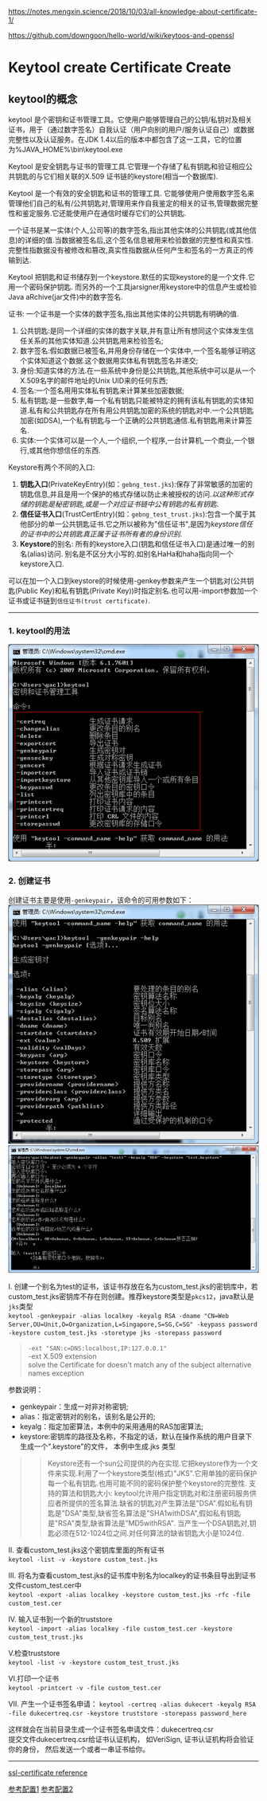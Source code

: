 https://notes.mengxin.science/2018/10/03/all-knowledge-about-certificate-1/

https://github.com/downgoon/hello-world/wiki/keytoos-and-openssl


# Keytool create Certificate Create
## keytool的概念
keytool 是个密钥和证书管理工具。它使用户能够管理自己的公钥/私钥对及相关证书，用于（通过数字签名）自我认证（用户向别的用户/服务认证自己）或数据完整性以及认证服务。在JDK 1.4以后的版本中都包含了这一工具，它的位置为%JAVA_HOME%\bin\keytool.exe  

Keytool 是安全钥匙与证书的管理工具.它管理一个存储了私有钥匙和验证相应公共钥匙的与它们相关联的X.509 证书链的keystore(相当一个数据库). 

Keytool 是一个有效的安全钥匙和证书的管理工具. 它能够使用户使用数字签名来管理他们自己的私有/公共钥匙对,管理用来作自我鉴定的相关的证书,管理数据完整性和鉴定服务.它还能使用户在通信时缓存它们的公共钥匙. 

一个证书是某一实体(个人,公司等)的数字签名,指出其他实体的公共钥匙(或其他信息)的详细的值.当数据被签名后,这个签名信息被用来检验数据的完整性和真实性.完整性指数据没有被修改和篡改,真实性指数据从任何产生和签名的一方真正的传输到达. 

Keytool 把钥匙和证书储存到一个keystore.默任的实现keystore的是一个文件.它用一个密码保护钥匙. 而另外的一个工具jarsigner用keystore中的信息产生或检验Java aRchive(jar文件)中的数字签名. 


证书: 
   一个证书是一个实体的数字签名,指出其他实体的公共钥匙有明确的值. 
   1. 公共钥匙:是同一个详细的实体的数字关联,并有意让所有想同这个实体发生信任关系的其他实体知道.公共钥匙用来检验签名; 
   2. 数字签名:假如数据已被签名,并用身份存储在一个实体中,一个签名能够证明这个实体知道这个数据.这个数据用实体私有钥匙签名并递交; 
   3. 身份:知道实体的方法.在一些系统中身份是公共钥匙,其他系统中可以是从一个X.509名字的邮件地址的Unix UID来的任何东西; 
   4. 签名:一个签名用用实体私有钥匙来计算某些加密数据; 
   5. 私有钥匙:是一些数字,每一个私有钥匙只能被特定的拥有该私有钥匙的实体知道.私有和公共钥匙存在所有用公共钥匙加密的系统的钥匙对中.一个公共钥匙加密(如DSA),一个私有钥匙与一个正确的公共钥匙通信.私有钥匙用来计算签名. 
   6. 实体:一个实体可以是一个人,一个组织,一个程序,一台计算机,一个商业,一个银行,或其他你想信任的东西.

Keystore有两个不同的入口: 
1. **钥匙入口**(PrivateKeyEntry)(如：`gebng_test.jks`):保存了非常敏感的加密的钥匙信息,并且是用一个保护的格式存储以防止未被授权的访问.*以这种形式存储的钥匙是秘密钥匙,或是一个对应证书链中公有钥匙的私有钥匙*. 
2. **信任证书入口**(TrustCertEntry)(如：`gebng_test_trust.jks`):包含一个属于其他部分的单一公共钥匙证书.它之所以被称为"信任证书",是因为*keystore信任的证书中的公共钥匙真正属于证书所有者的身份识别*. 
3. **Keystore**的别名: 
所有的keystore入口(钥匙和信任证书入口)是通过唯一的别名(alias)访问. 别名是不区分大小写的.如别名HaHa和haha指向同一个keystore入口. 

可以在加一个入口到keystore的时候使用-genkey参数来产生一个钥匙对(公共钥匙(Public Key)和私有钥匙(Private Key))时指定别名.也可以用-import参数加一个证书或证书链到`信任证书(trust certificate)`. 
___
### 1. keytool的用法
![keytool的用法](../images/ssl/keytoolCommand.png)
### 2. 创建证书
创建证书主要是使用`-genkeypair`，该命令的可用参数如下：
![genkeypair的用法](../images/ssl/genkeypair.png)
![说明](../images/ssl/orginize.png)

Ⅰ. 创建一个别名为test的证书，该证书存放在名为custom_test.jks的密钥库中，若custom_test.jks密钥库不存在则创建。推荐keystore类型是`pkcs12`，java默认是`jks`类型  
`keytool -genkeypair -alias localkey -keyalg RSA -dname "CN=Web Server,OU=Unit,O=Organization,L=Singapore,S=SG,C=SG" -keypass password -keystore custom_test.jks -storetype jks -storepass password`
> `-ext "SAN:c=DNS:localhost,IP:127.0.0.1"`  
> -ext <value>  X.509 extension  
> solve the Certificate for <localhost> doesn't match any of the subject alternative names exception

参数说明：
- genkeypair：生成一对非对称密钥;
- alias：指定密钥对的别名，该别名是公开的;
- keyalg：指定加密算法，本例中的采用通用的RAS加密算法;
- keystore:密钥库的路径及名称，不指定的话，默认在操作系统的用户目录下生成一个".keystore"的文件， 本例中生成.jks 类型
>> Keystore还有一个sun公司提供的內在实现.它把keystore作为一个文件来实现.利用了一个keystore类型(格式)"JKS".它用单独的密码保护每一个私有钥匙.也用可能不同的密码保护整个keystore的完整性. 
  支持的算法和钥匙大小: 
  keytool允许用户指定钥匙对和注册密码服务供应者所提供的签名算法.缺省的钥匙对产生算法是"DSA".假如私有钥匙是"DSA"类型,缺省签名算法是"SHA1withDSA",假如私有钥匙是"RSA"类型,缺省算法是"MD5withRSA". 
  当产生一个DSA钥匙对,钥匙必须在512-1024位之间.对任何算法的缺省钥匙大小是1024位.


Ⅱ. 查看custom_test.jks这个密钥库里面的所有证书  
`keytool -list -v -keystore custom_test.jks`

Ⅲ. 将名为查看custom_test.jks的证书库中别名为localkey的证书条目导出到证书文件custom_test.cer中   
`keytool -export -alias localkey -keystore custom_test.jks -rfc -file custom_test.cer` 

Ⅳ. 输入证书到一个新的truststore  
`keytool -import -alias localkey -file custom_test.cer -keystore custom_test_trust.jks `

Ⅴ.检查truststore  
`keytool -list -v -keystore custom_test_trust.jks` 

Ⅵ.打印一个证书  
`keytool -printcert -v -file custom_test.cer`

Ⅶ. 产生一个证书签名申请：
`keytool -certreq -alias dukecert -keyalg RSA -file dukecertreq.csr -keystore truststore -storepass password_here`

这样就会在当前目录生成一个证书签名申请文件：dukecertreq.csr  
提交文件dukecertreq.csr给证书认证机构， 如VeriSign, 证书认证机构将会验证你的身份， 然后发送一个或者一串证书给你。

***

[ssl-certificate reference](https://dzone.com/articles/apache-http-clientclient-side-ssl-certificate)

[参考配置1](https://www.cnblogs.com/xdp-gacl/p/3750965.html)
[参考配置2](https://hengstart.iteye.com/blog/840771)
